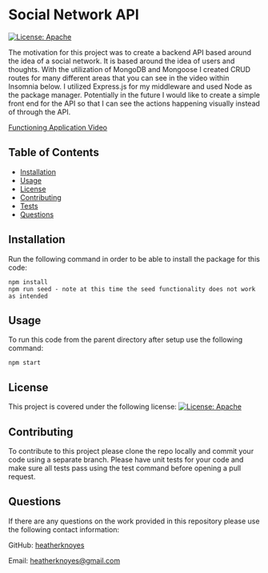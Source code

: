 # Social Network API

[![License: Apache](https://img.shields.io/badge/License-Apache_2.0-blue.svg)](https://opensource.org/licenses/Apache-2.0)

The motivation for this project was to create a backend API based around the idea of a social network. It is based around the idea of users and thoughts. With the utilization of MongoDB and Mongoose I created CRUD routes for many different areas that you can see in the video within Insomnia below. I utilized Express.js for my middleware and used Node as the package manager. Potentially in the future I would like to create a simple front end for the API so that I can see the actions happening visually instead of through the API.

[Functioning Application Video](https://drive.google.com/file/d/1K5tsrJPrgCTMm7Vk9I6KEkXmVYOfsNsZ/view)

## Table of Contents

- [Installation](#installation)
- [Usage](#usage)
- [License](#license)
- [Contributing](#contributing)
- [Tests](#tests)
- [Questions](#questions)

## Installation

Run the following command in order to be able to install the package for this code:

    npm install
    npm run seed - note at this time the seed functionality does not work as intended

## Usage

To run this code from the parent directory after setup use the following command:

    npm start

## License

This project is covered under the following license: [![License: Apache](https://img.shields.io/badge/License-Apache_2.0-blue.svg)](https://opensource.org/licenses/Apache-2.0)

## Contributing

To contribute to this project please clone the repo locally and commit your code using a separate branch. Please have unit tests for your code and make sure all tests pass using the test command before opening a pull request.

## Questions

If there are any questions on the work provided in this repository please use the following contact information:

GitHub: [heatherknoyes](https://github.com/heatherknoyes)

Email: heatherknoyes@gmail.com
